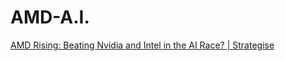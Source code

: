# AMD-A.I.
[AMD Rising: Beating Nvidia and Intel in the AI Race? | Strategise](https://youtu.be/9pk5UKuts1g)
